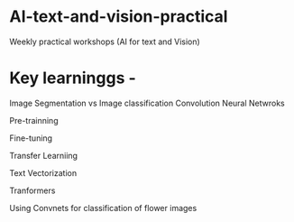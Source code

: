 # AI-text-and-vision-practical
Weekly practical workshops (AI for text and Vision)


# Key learninggs - 

Image Segmentation vs Image classification
Convolution Neural Netwroks

Pre-trainning

Fine-tuning

Transfer Learniing

Text Vectorization

Tranformers


Using Convnets for classification of flower images
